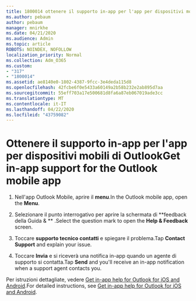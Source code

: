 ```yaml
---
title: 1800014 ottenere il supporto in-app per l'app per dispositivi mobili di Outlook
ms.author: pebaum
author: pebaum
manager: mnirkhe
ms.date: 04/21/2020
ms.audience: Admin
ms.topic: article
ROBOTS: NOINDEX, NOFOLLOW
localization_priority: Normal
ms.collection: Adm_O365
ms.custom:
- "317"
- "1800014"
ms.assetid: ae8140e0-1802-4387-9fcc-3e4deda115d8
ms.openlocfilehash: 42fcbe6f0e5433a60149a2b58b232e2ab895d7aa
ms.sourcegitcommit: 55eff703a17e500681d8fa6a87eb067019ade3cc
ms.translationtype: MT
ms.contentlocale: it-IT
ms.lasthandoff: 04/22/2020
ms.locfileid: "43759082"
---
```

# <a name="get-in-app-support-for-the-outlook-mobile-app"></a><span data-ttu-id="f96c6-102">Ottenere il supporto in-app per l'app per dispositivi mobili di Outlook</span><span class="sxs-lookup"><span data-stu-id="f96c6-102">Get in-app support for the Outlook mobile app</span></span>

1. <span data-ttu-id="f96c6-103">Nell'app Outlook Mobile, aprire il **menu**.</span><span class="sxs-lookup"><span data-stu-id="f96c6-103">In the Outlook mobile app, open the **Menu**.</span></span>

2. <span data-ttu-id="f96c6-104">Selezionare il punto interrogativo per aprire la schermata di \*\*feedback della Guida &amp; \*\* .</span><span class="sxs-lookup"><span data-stu-id="f96c6-104">Select the question mark to open the **Help &amp; Feedback** screen.</span></span>

3. <span data-ttu-id="f96c6-105">Toccare **supporto tecnico contatti** e spiegare il problema.</span><span class="sxs-lookup"><span data-stu-id="f96c6-105">Tap **Contact Support** and explain your issue.</span></span>

4. <span data-ttu-id="f96c6-106">Toccare **Invia** e si riceverà una notifica in-app quando un agente di supporto si contatta.</span><span class="sxs-lookup"><span data-stu-id="f96c6-106">Tap **Send** and you'll receive an in-app notification when a support agent contacts you.</span></span>

<span data-ttu-id="f96c6-107">Per istruzioni dettagliate, vedere [Get in-app help for Outlook for iOS and Android](https://support.office.com/article/218a22d1-9fa5-4889-b689-de1c63493243.aspx#ID0EAABAAA=Contact_Support).</span><span class="sxs-lookup"><span data-stu-id="f96c6-107">For detailed instructions, see [Get in-app help for Outlook for iOS and Android](https://support.office.com/article/218a22d1-9fa5-4889-b689-de1c63493243.aspx#ID0EAABAAA=Contact_Support).</span></span>
